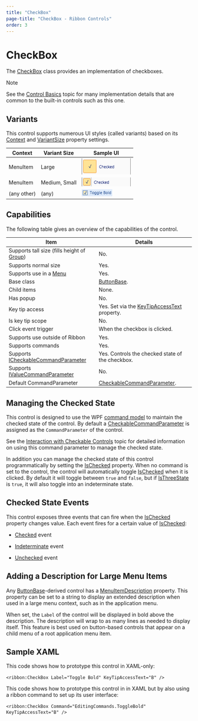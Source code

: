 ```yaml
---
title: "CheckBox"
page-title: "CheckBox - Ribbon Controls"
order: 3
---
```

# CheckBox

The [CheckBox](xref:ActiproSoftware.Windows.Controls.Ribbon.Controls.CheckBox) class provides an implementation of checkboxes.

> [!NOTE]
> See the [Control Basics](../control-basics.md) topic for many implementation details that are common to the built-in controls such as this one.

## Variants

This control supports numerous UI styles (called variants) based on its [Context](xref:ActiproSoftware.Windows.Controls.Ribbon.Controls.Primitives.ControlBase.Context) and [VariantSize](xref:ActiproSoftware.Windows.Controls.Ribbon.Controls.Primitives.ControlBase.VariantSize) property settings.

| Context | Variant Size | Sample UI |
|-----|-----|-----|
| MenuItem | Large | ![Screenshot](../../images/checkbox-menu-item-large.gif) |
| MenuItem | Medium, Small | ![Screenshot](../../images/checkbox-menu-item-medium.gif) |
| (any other) | (any) | ![Screenshot](../../images/checkbox-medium.gif) |

## Capabilities

The following table gives an overview of the capabilities of the control.

| Item | Details |
|-----|-----|
| Supports tall size (fills height of [Group](../miscellaneous/group.md)) | No. |
| Supports normal size | Yes. |
| Supports use in a [Menu](../miscellaneous/menu.md) | Yes. |
| Base class | [ButtonBase](xref:ActiproSoftware.Windows.Controls.Ribbon.Controls.Primitives.ButtonBase). |
| Child items | None. |
| Has popup | No. |
| Key tip access | Yes.  Set via the [KeyTipAccessText](xref:ActiproSoftware.Windows.Controls.Ribbon.Controls.Primitives.ControlBase.KeyTipAccessText) property. |
| Is key tip scope | No. |
| Click event trigger | When the checkbox is clicked. |
| Supports use outside of Ribbon | Yes. |
| Supports commands | Yes. |
| Supports [ICheckableCommandParameter](xref:ActiproSoftware.Windows.Controls.Ribbon.Input.ICheckableCommandParameter) | Yes.  Controls the checked state of the checkbox. |
| Supports [IValueCommandParameter](xref:ActiproSoftware.Windows.Controls.Ribbon.Input.IValueCommandParameter) | No. |
| Default CommandParameter | [CheckableCommandParameter](xref:ActiproSoftware.Windows.Controls.Ribbon.Input.CheckableCommandParameter). |

## Managing the Checked State

This control is designed to use the WPF [command model](../../command-model/index.md) to maintain the checked state of the control.  By default a [CheckableCommandParameter](xref:ActiproSoftware.Windows.Controls.Ribbon.Input.CheckableCommandParameter) is assigned as the `CommandParameter` of the control.

See the [Interaction with Checkable Controls](../../command-model/checkable-controls.md) topic for detailed information on using this command parameter to manage the checked state.

In addition you can manage the checked state of this control programmatically by setting the [IsChecked](xref:ActiproSoftware.Windows.Controls.Ribbon.Controls.Primitives.ButtonBase.IsChecked) property.  When no command is set to the control, the control will automatically toggle [IsChecked](xref:ActiproSoftware.Windows.Controls.Ribbon.Controls.Primitives.ButtonBase.IsChecked) when it is clicked.  By default it will toggle between `true` and `false`, but if [IsThreeState](xref:ActiproSoftware.Windows.Controls.Ribbon.Controls.CheckBox.IsThreeState) is `true`, it will also toggle into an indeterminate state.

## Checked State Events

This control exposes three events that can fire when the [IsChecked](xref:ActiproSoftware.Windows.Controls.Ribbon.Controls.Primitives.ButtonBase.IsChecked) property changes value.  Each event fires for a certain value of [IsChecked](xref:ActiproSoftware.Windows.Controls.Ribbon.Controls.Primitives.ButtonBase.IsChecked):

- [Checked](xref:ActiproSoftware.Windows.Controls.Ribbon.Controls.Primitives.ButtonBase.Checked) event

- [Indeterminate](xref:ActiproSoftware.Windows.Controls.Ribbon.Controls.Primitives.ButtonBase.Indeterminate) event

- [Unchecked](xref:ActiproSoftware.Windows.Controls.Ribbon.Controls.Primitives.ButtonBase.Unchecked) event

## Adding a Description for Large Menu Items

Any [ButtonBase](xref:ActiproSoftware.Windows.Controls.Ribbon.Controls.Primitives.ButtonBase)-derived control has a [MenuItemDescription](xref:ActiproSoftware.Windows.Controls.Ribbon.Controls.Primitives.ButtonBase.MenuItemDescription) property.  This property can be set to a string to display an extended description when used in a large menu context, such as in the application menu.

When set, the `Label` of the control will be displayed in bold above the description.  The description will wrap to as many lines as needed to display itself.  This feature is best used on button-based controls that appear on a child menu of a root application menu item.

## Sample XAML

This code shows how to prototype this control in XAML-only:

```xaml
<ribbon:CheckBox Label="Toggle Bold" KeyTipAccessText="B" />
```

This code shows how to prototype this control in in XAML but by also using a ribbon command to set up its user interface:

```xaml
<ribbon:CheckBox Command="EditingCommands.ToggleBold" KeyTipAccessText="B" />
```
